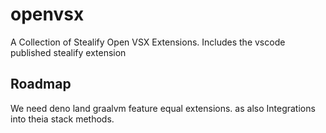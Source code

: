 # openvsx
A Collection of Stealify Open VSX Extensions. Includes the vscode published stealify extension


## Roadmap
We need deno land graalvm feature equal extensions. as also Integrations into theia stack methods. 
